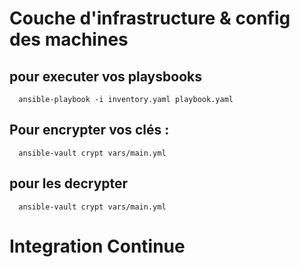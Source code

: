 Couche d'infrastructure & config des machines 
=========
pour executer vos playsbooks 
--------------
      ansible-playbook -i inventory.yaml playbook.yaml 
Pour encrypter vos clés : 
--------------
      ansible-vault crypt vars/main.yml 
pour les decrypter 
--------------
      ansible-vault crypt vars/main.yml
 
Integration Continue 
=========

